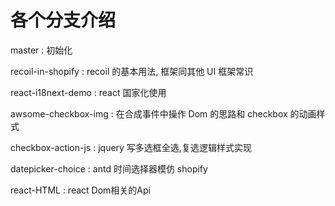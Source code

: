 # 各个分支介绍

master : 初始化

recoil-in-shopify : recoil 的基本用法, 框架同其他 UI 框架常识

react-i18next-demo : react 国家化使用

awsome-checkbox-img : 在合成事件中操作 Dom 的思路和 checkbox 的动画样式

checkbox-action-js : jquery 写多选框全选,复选逻辑样式实现

datepicker-choice : antd 时间选择器模仿 shopify

react-HTML : react Dom相关的Api